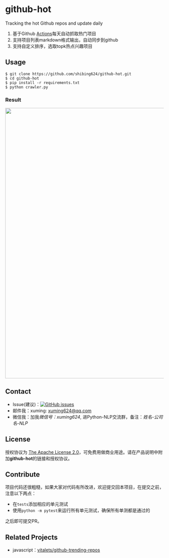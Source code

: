 # github-hot
Tracking the hot Github repos and update daily


1. 基于Github [Actions](https://github.com/shibing624/github-hot/blob/main/.github/workflows/schedule.yml)每天自动抓取热门项目
2. 支持项目列表markdown格式输出，自动同步到github
3. 支持自定义排序，选取topk热点兴趣项目

## Usage
```shell
$ git clone https://github.com/shibing624/github-hot.git
$ cd github-hot
$ pip install -r requirements.txt
$ python crawler.py
```

### Result

<img src="https://github.com/shibing624/github-hot/blob/main/docs/pic.png" width="860" />



## Contact

- Issue(建议)：[![GitHub issues](https://img.shields.io/github/issues/shibing624/github-hot.svg)](https://github.com/shibing624/github-hot/issues)
- 邮件我：xuming: xuming624@qq.com
- 微信我：加我*微信号：xuming624*, 进Python-NLP交流群，备注：*姓名-公司名-NLP*


## License

授权协议为 [The Apache License 2.0](LICENSE)，可免费用做商业用途。请在产品说明中附加**github-hot**的链接和授权协议。


## Contribute
项目代码还很粗糙，如果大家对代码有所改进，欢迎提交回本项目，在提交之前，注意以下两点：

 - 在`tests`添加相应的单元测试
 - 使用`python -m pytest`来运行所有单元测试，确保所有单测都是通过的

之后即可提交PR。


## Related Projects

- javascript：[vitalets/github-trending-repos](https://github.com/vitalets/github-trending-repos)
